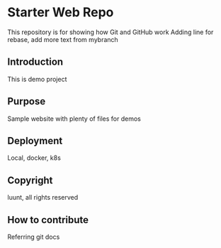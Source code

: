 # Starter Web Repo

This repository is for showing how Git and GitHub work
Adding line for rebase, add more text from mybranch

## Introduction

This is demo project

## Purpose

Sample website with plenty of files for demos

## Deployment

Local, docker, k8s

## Copyright

luunt, all rights reserved

## How to contribute

Referring git docs
